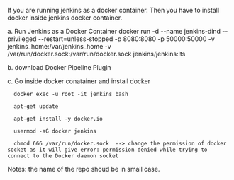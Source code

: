 If you are running jenkins as a docker container. Then you have to install docker inside jenkins docker container.

   a. Run Jenkins as a Docker Container
      docker run -d --name jenkins-dind --privileged --restart=unless-stopped -p 8080:8080 -p 50000:50000 -v jenkins_home:/var/jenkins_home -v /var/run/docker.sock:/var/run/docker.sock jenkins/jenkins:lts
   
   
   b. download Docker Pipeline Plugin
   
   
   c. Go inside docker conatainer and install docker 
      
      docker exec -u root -it jenkins bash
      
      apt-get update
      
      apt-get install -y docker.io
      
      usermod -aG docker jenkins
      
      chmod 666 /var/run/docker.sock  --> change the permission of docker socket as it will give error: permission denied while trying to connect to the Docker daemon socket


Notes: the name of the repo shoud be in small case.
